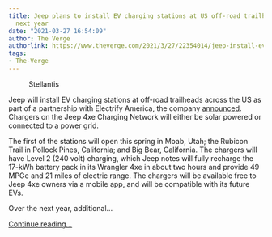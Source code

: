 ```yaml
---
title: Jeep plans to install EV charging stations at US off-road trailheads over the
  next year
date: "2021-03-27 16:54:09"
author: The Verge
authorlink: https://www.theverge.com/2021/3/27/22354014/jeep-install-ev-charging-stations-us-trailheads
tags:
- The-Verge
---
```

<figure>
      <img alt="" src="https://cdn.vox-cdn.com/thumbor/BbdaD_-lBTK_z8Lv9vrk6QH02ok=/0x0:3000x2000/1310x873/cdn.vox-cdn.com/uploads/chorus_image/image/69036020/CN021_007JP9oc73s45m5h4169n1pcevs2dm9.0.jpg" />
        <figcaption>Stellantis</figcaption>
    </figure>

  <p id="oikkM3">Jeep will install EV charging stations at off-road trailheads across the US as part of a partnership with Electrify America, the company <a href="https://www.prnewswire.com/news-releases/jeep-brand-creates-jeep-4xe-charging-network-works-with-electrify-america-to-provide-ev-charging-at-off-road-trailheads-throughout-the-united-states-301256830.html">announced</a>. Chargers on the Jeep 4xe Charging Network will either be solar powered or connected to a power grid. </p>
<p id="E51tRv">The first of the stations will open this spring in Moab, Utah; the Rubicon Trail in Pollock Pines, California; and Big Bear, California. The chargers will have Level 2 (240 volt) charging, which Jeep notes will fully recharge the 17-kWh battery pack in its Wrangler 4xe in about two hours and provide 49 MPGe and 21 miles of electric range. The chargers will be available free to Jeep 4xe owners via a mobile app, and will be compatible with its future EVs. </p>
<p id="krRWdH">Over the next year, additional...</p>
  <p>
    <a href="https://www.theverge.com/2021/3/27/22354014/jeep-install-ev-charging-stations-us-trailheads">Continue reading&hellip;</a>
  </p>